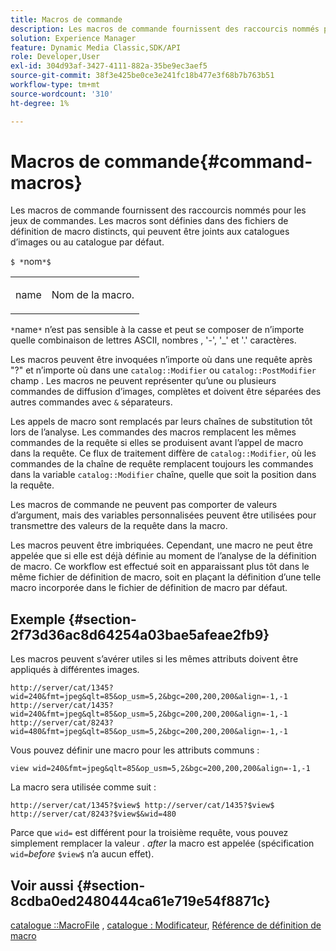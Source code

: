 ```yaml
---
title: Macros de commande
description: Les macros de commande fournissent des raccourcis nommés pour les jeux de commandes. Les macros sont définies dans des fichiers de définition de macro distincts, qui peuvent être joints aux catalogues d’images ou au catalogue par défaut.
solution: Experience Manager
feature: Dynamic Media Classic,SDK/API
role: Developer,User
exl-id: 304d93af-3427-4111-882a-35be9ec3aef5
source-git-commit: 38f3e425be0ce3e241fc18b477e3f68b7b763b51
workflow-type: tm+mt
source-wordcount: '310'
ht-degree: 1%

---
```


# Macros de commande{#command-macros}

Les macros de commande fournissent des raccourcis nommés pour les jeux de commandes. Les macros sont définies dans des fichiers de définition de macro distincts, qui peuvent être joints aux catalogues d’images ou au catalogue par défaut.

`$ *`nom`*$`

<table id="simpletable_A03541622C354F60B5F304B999C4EF8E"> 
 <tr class="strow"> 
  <td class="stentry"> <p><span class="codeph"> <span class="varname"> name</span></span> </p> </td> 
  <td class="stentry"> <p>Nom de la macro. </p></td> 
 </tr> 
</table>

`*`name`*` n’est pas sensible à la casse et peut se composer de n’importe quelle combinaison de lettres ASCII, nombres , &#39;-&#39;, &#39;_&#39; et &#39;.&#39; caractères.

Les macros peuvent être invoquées n’importe où dans une requête après &quot;?&quot; et n’importe où dans une `catalog::Modifier` ou `catalog::PostModifier` champ . Les macros ne peuvent représenter qu’une ou plusieurs commandes de diffusion d’images, complètes et doivent être séparées des autres commandes avec `&` séparateurs.

Les appels de macro sont remplacés par leurs chaînes de substitution tôt lors de l’analyse. Les commandes des macros remplacent les mêmes commandes de la requête si elles se produisent avant l’appel de macro dans la requête. Ce flux de traitement diffère de `catalog::Modifier`, où les commandes de la chaîne de requête remplacent toujours les commandes dans la variable `catalog::Modifier` chaîne, quelle que soit la position dans la requête.

Les macros de commande ne peuvent pas comporter de valeurs d’argument, mais des variables personnalisées peuvent être utilisées pour transmettre des valeurs de la requête dans la macro.

Les macros peuvent être imbriquées. Cependant, une macro ne peut être appelée que si elle est déjà définie au moment de l’analyse de la définition de macro. Ce workflow est effectué soit en apparaissant plus tôt dans le même fichier de définition de macro, soit en plaçant la définition d’une telle macro incorporée dans le fichier de définition de macro par défaut.

## Exemple {#section-2f73d36ac8d64254a03bae5afeae2fb9}

Les macros peuvent s’avérer utiles si les mêmes attributs doivent être appliqués à différentes images.

`http://server/cat/1345?wid=240&fmt=jpeg&qlt=85&op_usm=5,2&bgc=200,200,200&align=-1,-1 http://server/cat/1435?wid=240&fmt=jpeg&qlt=85&op_usm=5,2&bgc=200,200,200&align=-1,-1 http://server/cat/8243?wid=480&fmt=jpeg&qlt=85&op_usm=5,2&bgc=200,200,200&align=-1,-1`

Vous pouvez définir une macro pour les attributs communs :

`view wid=240&fmt=jpeg&qlt=85&op_usm=5,2&bgc=200,200,200&align=-1,-1`

La macro sera utilisée comme suit :

`http://server/cat/1345?$view$ http://server/cat/1435?$view$ http://server/cat/8243?$view$&wid=480`

Parce que `wid=` est différent pour la troisième requête, vous pouvez simplement remplacer la valeur . *after* la macro est appelée (spécification `wid=`*before* `$view$` n’a aucun effet).

## Voir aussi {#section-8cdba0ed2480444ca61e719e54f8871c}

[catalogue ::MacroFile](../../../../../is-api/image-catalog/image-serving-api-ref/c-image-catalog-reference/c-attributes-reference/r-macrofile.md#reference-f91d717b3847458ca0f1fe95387554a2) , [catalogue : Modificateur](/help/aem-is-ir-api/is-api/image-catalog/image-serving-api-ref/c-image-catalog-reference/c-image-svg-data-reference/c-image-data-reference/r-modifier-cat.md), [Référence de définition de macro](../../../../../is-api/image-catalog/image-serving-api-ref/c-image-catalog-reference/c-macro-definition-reference/c-macro-definition-reference.md#concept-5ec73f7636c1496fba1e94094e694e79)
